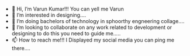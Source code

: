 - 👋 Hi, I’m Varun Kumar!!! You can yell me Varun
- 👀 I’m interested in designing....
- 🌱 I’m doing bachelors of technology in sphoorthy engneering collage....
- 💞️ I’m looking to collaborate on any work related to development or designing to do this you need to guide me.....
- 📫 How to reach me!!! I Displayed my social media you can ping me there....

<!---
Varun63036/Varun63036 is a ✨ special ✨ repository because its `README.md` (this file) appears on your GitHub profile.
You can click the Preview link to take a look at your changes.
--->

